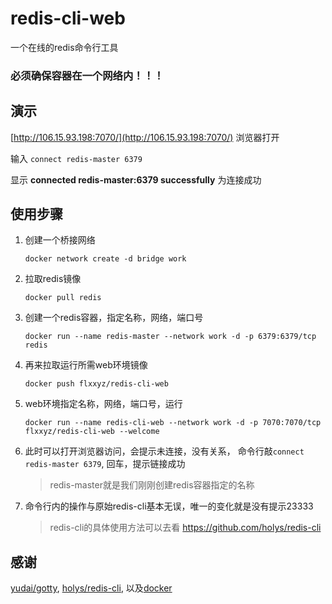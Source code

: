# redis-cli-web
一个在线的redis命令行工具

### 必须确保容器在一个网络内！！！

## 演示
[http://106.15.93.198:7070/](http://106.15.93.198:7070/) 浏览器打开

输入 `connect redis-master 6379`

显示 **connected redis-master:6379 successfully** 为连接成功


## 使用步骤

1. 创建一个桥接网络
    ```
    docker network create -d bridge work
    ```

2. 拉取redis镜像
    ```
    docker pull redis
    ```

3. 创建一个redis容器，指定名称，网络，端口号
    ```
    docker run --name redis-master --network work -d -p 6379:6379/tcp redis
    ```

4. 再来拉取运行所需web环境镜像
    ```
    docker push flxxyz/redis-cli-web
    ```

5. web环境指定名称，网络，端口号，运行
    ```
    docker run --name redis-cli-web --network work -d -p 7070:7070/tcp flxxyz/redis-cli-web --welcome
    ```

6. 此时可以打开浏览器访问，会提示未连接，没有关系， 命令行敲`connect redis-master 6379`, 回车，提示链接成功
    > redis-master就是我们刚刚创建redis容器指定的名称

7. 命令行内的操作与原始redis-cli基本无误，唯一的变化就是没有提示23333
    > redis-cli的具体使用方法可以去看 https://github.com/holys/redis-cli

## 感谢
[yudai/gotty](https://github.com/yudai/gotty), [holys/redis-cli](https://github.com/holys/redis-cli), 以及[docker](https://docker.io/)
